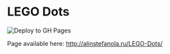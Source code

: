 # LEGO Dots

![Deploy to GH Pages](https://github.com/alstol/LEGO-Dots/workflows/Deploy%20to%20GH%20Pages/badge.svg)

Page available here: http://alinstefanola.ru/LEGO-Dots/


